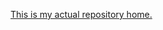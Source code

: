 [This is my actual repository home.](https://git.colean.cc/threeoh6000)

<!---
threeoh6000/threeoh6000 is a ✨ special ✨ repository because its `README.md` (this file) appears on your GitHub profile.
You can click the Preview link to take a look at your changes.
--->

